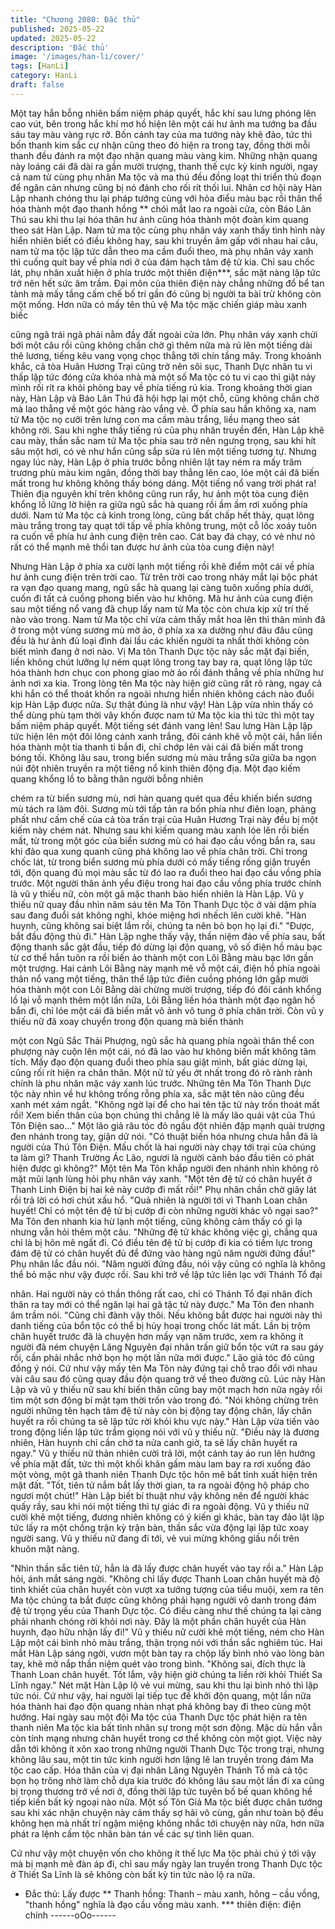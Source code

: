 ```yaml
---
title: "Chương 2080: Đắc thủ"
published: 2025-05-22
updated: 2025-05-22
description: 'Đắc thủ'
image: '/images/han-li/cover/'
tags: [HanLi]
category: HanLi
draft: false
---
```


Một tay hắn bỗng nhiên bấm niệm pháp quyết, hắc khí sau lưng
phóng lên cao vút, bên trong hắc khí mơ hồ hiện lên một cái hư
ảnh ma tướng ba đầu sáu tay màu vàng rực rỡ.
Bốn cánh tay của ma tướng này khẽ đảo, tức thì bốn thanh kim
sắc cự nhận cũng theo đó hiện ra trong tay, đồng thời mỗi thanh
đều đánh ra một đạo nhận quang màu vàng kim.
Những nhận quang này loáng cái đã dài ra gần mười trượng,
thanh thế cực kỳ kinh người, ngay cả nam tử cùng phụ nhân Ma
tộc và ma thú đều đồng loạt thi triển thủ đoạn để ngăn cản nhưng
cũng bị nó đánh cho rối rít thối lui.
Nhân cơ hội này Hàn Lập nhanh chóng thu lại pháp tướng cùng
với hỏa điểu màu bạc rồi thân thể hóa thành một đạo thanh hồng
** chói mắt lao ra ngoài cửa, còn Báo Lân Thú sau khi thu lại hóa
thân hư ảnh cũng hóa thành một đoàn kim quang theo sát Hàn
Lập.
Nam tử ma tộc cùng phụ nhân váy xanh thấy tình hình này hiển
nhiên biết có điều không hay, sau khi truyền âm gấp với nhau hai
câu, nam tử ma tộc lập tức dẫn theo ma cầm đuổi theo, mà phụ
nhân váy xanh thì cuống quít bay về phía nơi ở của đám hạch
tâm đệ tử kia.
Chỉ sau chốc lát, phụ nhân xuất hiện ở phía trước một thiên
điện***, sắc mặt nàng lập tức trở nên hết sức âm trầm.
Đại môn của thiên điện này chẳng những đổ bể tan tành mà mấy
tầng cấm chế bố trí gần đó cũng bị người ta bài trừ không còn
một mống.
Hơn nữa có mấy tên thủ vệ Ma tộc mặc chiến giáp màu xanh biếc

cũng ngã trái ngã phải nằm đầy đất ngoài cửa lớn.
Phụ nhân váy xanh chửi bới một câu rồi cũng không chần chờ gì
thêm nữa mà rú lên một tiếng dài thê lương, tiếng kêu vang vọng
chọc thẳng tới chín tầng mây.
Trong khoảnh khắc, cả tòa Huân Hương Trại cũng trở nên sôi
sục, Thanh Dực nhân tu vi thấp lập tức đóng cửa khóa nhà mà
một số Ma tộc có tu vi cao thì giật nảy mình rối rít ra khỏi phòng
bay về phía tiếng rú kia.
Trong khoảng thời gian này, Hàn Lập và Báo Lân Thú đã hội hợp
lại một chỗ, cũng không chần chờ mà lao thẳng về một góc hàng
rào vắng vẻ.
Ở phía sau hắn không xa, nam tử Ma tộc nọ cưỡi trên lưng con
ma cầm màu trắng, liều mạng theo sát không rời.
Sau khi nghe thấy tiếng rú của phụ nhân truyền đến, Hàn Lập khẽ
cau mày, thần sắc nam tử Ma tộc phía sau trở nên ngưng trọng,
sau khi hít sâu một hơi, có vẻ như hắn cũng sắp sửa rú lên một
tiếng tương tự.
Nhưng ngay lúc này, Hàn Lập ở phía trước bỗng nhiên lật tay
ném ra mấy trăm trương phù màu kim ngân, đồng thời bay thẳng
lên cao, lóe một cái đã biến mất trong hư không không thấy bóng
dáng.
Một tiếng nổ vang trời phát ra!
Thiên địa nguyên khí trên không cũng run rẩy, hư ảnh một tòa
cung điện khổng lồ lững lờ hiện ra giữa ngũ sắc hà quang rồi ầm
ầm rơi xuống phía dưới.
Nam tử Ma tộc cả kinh trong lòng, cũng bất chấp hết thảy, quạt
lông màu trắng trong tay quạt tới tấp về phía không trung, một cỗ
lốc xoáy tuôn ra cuốn về phía hư ảnh cung điện trên cao.
Cát bay đá chạy, có vẻ như nó rất có thể mạnh mẽ thổi tan được
hư ảnh của tòa cung điện này!

Nhưng Hàn Lập ở phía xa cười lạnh một tiếng rồi khẽ điểm một
cái về phía hư ảnh cung điện trên trời cao.
Từ trên trời cao trong nháy mắt lại bộc phát ra vạn đạo quang
mang, ngũ sắc hà quang lại càng tuôn xuống phía dưới, cuốn đi
tất cả cuồng phong biến vào hư không.
Mà hư ảnh của cung điện sau một tiếng nổ vang đã chụp lấy nam
tử Ma tộc còn chưa kịp xử trí thế nào vào trong.
Nam tử Ma tộc chỉ vừa cảm thấy mắt hoa lên thì thân mình đã ở
trong một vùng sương mù mờ ảo, ở phía xa xa dường như đâu
đâu cũng đều là hư ảnh đủ loại đình đài lầu các khiến người ta
nhất thời không còn biết mình đang ở nơi nào.
Vị Ma tôn Thanh Dực tộc này sắc mặt đại biến, liền không chút
lưỡng lự ném quạt lông trong tay bay ra, quạt lông lập tức hóa
thành hơn chục con phong giao mờ ảo rồi đánh thẳng về phía
những hư ảnh nơi xa kia.
Trong lòng tên Ma tộc này hiện giờ cũng rất rõ ràng, ngay cả khi
hắn có thể thoát khốn ra ngoài nhưng hiển nhiên không cách nào
đuổi kịp Hàn Lập được nữa.
Sự thật đúng là như vậy!
Hàn Lập vừa nhìn thấy có thể dùng phù tạm thời vây khốn được
nam tử Ma tộc kia thì tức thì một tay bấm niệm pháp quyết.
Một tiếng sét đánh vang lên!
Sau lưng Hàn Lập lập tức hiện lên một đôi lông cánh xanh trắng,
đôi cánh khẽ vỗ một cái, hắn liền hóa thành một tia thanh ti bắn
đi, chỉ chớp lên vài cái đã biến mất trong bóng tối.
Không lâu sau, trong biển sương mù màu trắng sữa giữa ba ngọn
núi đột nhiên truyền ra một tiếng nổ kinh thiên động địa.
Một đạo kiếm quang khổng lồ to bằng thân người bỗng nhiên

chém ra từ biển sương mù, nơi hàn quang quét qua đều khiến
biển sương mù tách ra làm đôi.
Sương mù tới tấp tản ra bốn phía như điên loạn, phảng phất như
cấm chế của cả tòa trấn trại của Huân Hương Trại này đều bị một
kiếm này chém nát.
Nhưng sau khi kiếm quang màu xanh lóe lên rồi biến mất, từ
trong một góc của biển sương mù có hai đạo cầu vồng bắn ra,
sau khi đảo qua xung quanh cũng phá không lao về phía chân
trời.
Chỉ trong chốc lát, từ trong biển sương mù phía dưới có mấy
tiếng rống giận truyền tới, độn quang đủ mọi màu sắc từ đó lao ra
đuổi theo hai đạo cầu vồng phía trước.
Một người thân ảnh yểu điệu trong hai đạo cầu vồng phía trước
chính là vũ y thiếu nữ, còn một gã mặc thanh bào hiển nhiên là
Hàn Lập.
Vũ y thiếu nữ quay đầu nhìn năm sáu tên Ma Tôn Thanh Dực tộc
ở vài dặm phía sau đang đuổi sát không nghỉ, khóe miệng hơi
nhếch lên cười khẽ.
"Hàn huynh, cũng không sai biệt lắm rồi, chúng ta nên bỏ bọn họ
lại đi."
"Được, bắt đầu động thủ đi." Hàn Lập nghe thấy vậy, thần niệm
đảo về phía sau, bất động thanh sắc gật đầu, tiếp đó dừng lại độn
quang, vô số điện hồ màu bạc từ cơ thể hắn tuôn ra rồi biến ảo
thành một con Lôi Bằng màu bạc lớn gần một trượng.
Hai cánh Lôi Bằng này mạnh mẽ vỗ một cái, điện hồ phía ngoài
thân nổ vang một tiếng, thân thể lập tức điên cuồng phóng lớn
gấp mười hóa thành một con Lôi Bằng dài chừng mười trượng,
tiếp đó đôi cánh khổng lồ lại vỗ mạnh thêm một lần nữa, Lôi Bằng
liền hóa thành một đạo ngân hồ bắn đi, chỉ lóe một cái đã biến
mất vô ảnh vô tung ở phía chân trời.
Còn vũ y thiếu nữ đã xoay chuyển trong độn quang mà biến thành

một con Ngũ Sắc Thải Phượng, ngũ sắc hà quang phía ngoài
thân thể con phượng này cuộn lên một cái, nó đã lao vào hư
không biến mất không tăm tích.
Mấy đạo độn quang đuổi theo phía sau giật mình, bất giác dừng
lại, cũng rối rít hiện ra chân thân.
Một nữ tử yếu ớt nhất trong đó rõ rành rành chính là phu nhân
mặc váy xanh lúc trước.
Những tên Ma Tôn Thanh Dực tộc này nhìn về hư không trống
rỗng phía xa, sắc mặt tên nào cũng đều xanh mét xám ngắt.
"Không ngờ lại để cho hai tên tặc tử này trốn thoát mất rồi! Xem
biến thân của bọn chúng thì chẳng lẽ là mấy lão quái vật của Thú
Tôn Điện sao..." Một lão giả râu tóc đỏ ngầu đột nhiên đập mạnh
quải trượng đen nhánh trong tay, giận dữ nói.
"Có thuật biến hóa nhưng chưa hẳn đã là người của Thú Tôn
Điện. Mấu chốt là hai người này chạy tới trại của chúng ta làm gì?
Thanh Trường Ác Lão, ngươi là người cảnh báo đầu tiên có phát
hiện được gì không?" Một tên Ma Tôn khắp người đen nhánh nhìn
không rõ mặt mũi lạnh lùng hỏi phụ nhân váy xanh.
"Một tên đệ tử có chân huyết ở Thanh Linh Điện bị hai kẻ này
cướp đi mất rồi!" Phụ nhân chần chờ giây lát rồi trả lời có hơi chút
xấu hổ.
"Quả nhiên là người tới vì Thanh Loan chân huyết! Chỉ có một tên
đệ tử bị cướp đi còn những người khác vô ngại sao?" Ma Tôn đen
nhanh kia hừ lạnh một tiếng, cũng không cảm thấy có gì lạ nhưng
vẫn hỏi thêm một câu.
"Những đệ tử khác không việc gì, chẳng qua chỉ là bị hôn mê ngất
đi. Có điều tên đệ tử bị cướp đi kia có tiềm lực trong đám đệ tử có
chân huyết đủ để đứng vào hàng ngũ năm người đứng đầu!" Phụ
nhân lắc đầu nói.
"Năm người đứng đầu, nói vậy cũng có nghĩa là không thể bỏ mặc
như vậy được rồi. Sau khi trở về lập tức liên lạc với Thánh Tổ đại

nhân. Hai người này có thần thông rất cao, chỉ có Thánh Tổ đại
nhân đích thân ra tay mới có thể ngăn lại hai gã tặc tử này được."
Ma Tôn đen nhanh âm trầm nói.
"Cũng chỉ đành vậy thôi. Nếu không bắt được hai người này thì
danh tiếng của bổn tộc có thể bị hủy hoại trong chốc lát mất. Lần
bị trộm chân huyết trước đã là chuyện hơn mấy vạn năm trước,
xem ra không ít người đã ném chuyện Lăng Nguyên đại nhân trấn
giữ bổn tộc vứt ra sau gáy rồi, cần phải nhắc nhở bọn họ một lần
nữa mới được." Lão giả tóc đỏ cũng đồng ý nói.
Cứ như vậy mấy tên Ma Tôn này đứng tại chỗ trao đổi với nhau
vài câu sau đó cũng quay đầu độn quang trở về theo đường cũ.
Lúc này Hàn Lập và vũ y thiếu nữ sau khi biến thân cũng bay một
mạch hơn nửa ngày rồi tìm một sơn động bí mật tạm thời trốn vào
trong đó.
"Nói không chừng trên người những tên hạch tâm đệ tử này còn
bị động tay động chân, lấy chân huyết ra rồi chúng ta sẽ lập tức
rời khỏi khu vực này." Hàn Lập vừa tiến vào trong động liền lập
tức trầm giọng nói với vũ y thiếu nữ.
"Điều này là đương nhiên, Hàn huynh chỉ cần chờ ta nửa canh
giờ, ta sẽ lấy chân huyết ra ngay." Vũ y thiếu nữ thản nhiên cười
trả lời, một cánh tay áo run lên hướng về phía mặt đất, tức thì một
khối khăn gấm màu lam bay ra rơi xuống đảo một vòng, một gã
thanh niên Thanh Dực tộc hôn mê bất tỉnh xuất hiện trên mặt đất.
"Tốt, tiên tử nắm bắt lấy thời gian, ta ra ngoài động hộ pháp cho
ngươi một chút!" Hàn Lập biết bí thuật như vậy không nên để
người khác quấy rầy, sau khi nói một tiếng thì tự giác đi ra ngoài
động.
Vũ y thiếu nữ cười khẽ một tiếng, đương nhiên không có ý kiến gì
khác, bàn tay đảo lật lập tức lấy ra một chồng trận kỳ trận bàn,
thần sắc vừa động lại lập tức xoay người sang.
Vũ y thiếu nữ đang đi tới, vẻ vui mừng không giấu nổi trên khuôn
mặt nàng.

"Nhìn thần sắc tiên tử, hẳn là đã lấy được chân huyết vào tay rồi
a." Hàn Lập hỏi, ánh mắt sáng ngời.
"Không chỉ lấy được Thanh Loan chân huyết mà độ tinh khiết của
chân huyết còn vượt xa tưởng tượng của tiểu muội, xem ra tên
Ma tộc chúng ta bắt được cũng không phải hạng người vô danh
trong đám đệ tử trọng yếu của Thanh Dực tộc. Có điều càng như
thế chúng ta lại càng phải nhanh chóng rời khỏi nơi này. Đây là
một phần chân huyết của Hàn huynh, đạo hữu nhận lấy đi!" Vũ y
thiếu nữ cười khẽ một tiếng, ném cho Hàn Lập một cái bình nhỏ
màu trắng, thận trọng nói với thần sắc nghiêm túc.
Hai mắt Hàn Lập sáng ngời, vươn một bàn tay ra chộp lấy bình
nhỏ vào lòng bàn tay, khẽ mở nắp thần niệm quét vào trong bình.
"Không sai, đích thực là Thanh Loan chân huyết. Tốt lắm, vậy
hiện giờ chúng ta liền rời khỏi Thiết Sa Lĩnh ngay." Nét mặt Hàn
Lập lộ vẻ vui mừng, sau khi thu lại bình nhỏ thì lập tức nói.
Cứ như vậy, hai người lại tiếp tục đề khởi độn quang, một lần nữa
hóa thành hai đạo độn quang nhàn nhạt phá không bay đi theo
cùng một hướng.
Hai ngày sau một đội Ma tộc của Thanh Dực tộc phát hiện ra tên
thanh niên Ma tộc kia bất tỉnh nhân sự trong một sơn động. Mặc
dù hắn vẫn còn tính mạng nhưng chân huyết trong cơ thể không
còn một giọt. Việc này dẫn tới không ít xôn xao trong những
người Thanh Dực Tộc trong trại, nhưng không lâu sau, một tin tức
kinh người hơn lặng lẽ lan truyền trong đám Ma tộc cao cấp.
Hóa thân của vị đại nhân Lăng Nguyên Thánh Tổ mà cả tộc bọn
họ trông nhờ làm chỗ dựa kia trước đó không lâu sau một lần đi
xa cũng bị trọng thương trở về nơi ở, đồng thời lập tức tuyên bố
bế quan không hề tiếp kiến bất kỳ ngoại nào nữa.
Một số Tôn Giả Ma tộc biết được chân tướng sau khi xác nhận
chuyện này cảm thấy sợ hãi vô cùng, gần như toàn bộ đều không
hẹn mà nhất trí ngậm miệng không nhắc tới chuyện này nữa, hơn
nữa phát ra lệnh cấm tộc nhân bàn tán về các sự tình liên quan.

Cứ như vậy một chuyện vốn cho không ít thế lực Ma tộc phải chú
ý tới vậy mà bị mạnh mẽ đàn áp đi, chỉ sau mấy ngày lan truyền
trong Thanh Dực tộc ở Thiết Sa Lĩnh là sẽ không còn bất kỳ tin
tức nào lộ ra nữa.
* Đắc thủ: Lấy được
** Thanh hồng: Thanh – màu xanh, hông – cầu vồng, "thanh
hồng" nghĩa là đạo cầu vồng màu xanh.
*** thiên điện: điện chính
------oOo------
